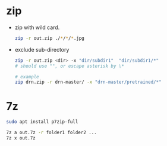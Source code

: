 # zip

* zip with wild card.

  ```bash
  zip -r out.zip ./*/*/*.jpg
  ```

* exclude sub-directory

  ```bash
  zip -r out.zip <dir> -x "dir/subdir1"  "dir/subdir1/*"
  # should use "", or escape asterisk by \*
  
  # example
  zip drn.zip -r drn-master/ -x "drn-master/pretrained/*"
  ```
  
  



# 7z

```bash
sudo apt install p7zip-full

7z a out.7z -r folder1 folder2 ...
7z x out.7z
```

